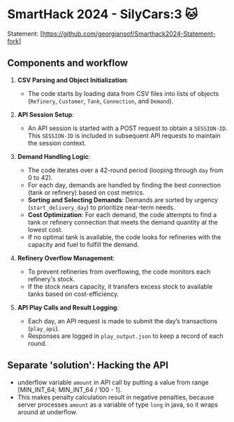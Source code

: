 # SmartHack 2024 - SilyCars:3 🐱

Statement: [https://github.com/georgiansof/Smarthack2024-Statement-fork]

## Components and workflow
1. **CSV Parsing and Object Initialization**:
   - The code starts by loading data from CSV files into lists of objects (`Refinery`, `Customer`, `Tank`, `Connection`, and `Demand`).
   
2. **API Session Setup**:
   - An API session is started with a POST request to obtain a `SESSION-ID`. This `SESSION-ID` is included in subsequent API requests to maintain the session context.

3. **Demand Handling Logic**:
   - The code iterates over a 42-round period (looping through `day` from 0 to 42).
   - For each day, demands are handled by finding the best connection (tank or refinery) based on cost metrics.
   - **Sorting and Selecting Demands**: Demands are sorted by urgency (`start_delivery_day`) to prioritize near-term needs.
   - **Cost Optimization**: For each demand, the code attempts to find a tank or refinery connection that meets the demand quantity at the lowest cost.
   - If no optimal tank is available, the code looks for refineries with the capacity and fuel to fulfill the demand.

4. **Refinery Overflow Management**:
   - To prevent refineries from overflowing, the code monitors each refinery's stock.
   - If the stock nears capacity, it transfers excess stock to available tanks based on cost-efficiency.

5. **API Play Calls and Result Logging**:
   - Each day, an API request is made to submit the day’s transactions (`play_api`).
   - Responses are logged in `play_output.json` to keep a record of each round.

## Separate 'solution': Hacking the API
- underflow variable `amount` in API call by putting a value from range [MIN_INT_64; MIN_INT_64 / 100 - 1\].
- This makes penalty calculation result in negative penalties, because server processes `amount` as a variable of type `long` in java, so it wraps around at underflow.
